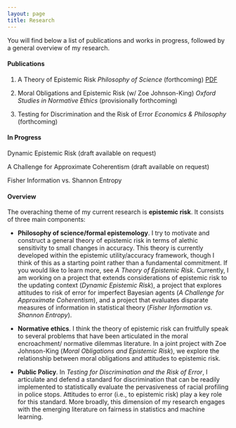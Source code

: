 ```yaml
---
layout: page
title: Research
---
```


You will find below a list of publications and works in progress, followed by a general overview of my research. 

#### Publications 

  1. A Theory of Epistemic Risk  _Philosophy of Science_ (forthcoming) [PDF](research/babic_ter.pdf)
  
  2. Moral Obligations and Epistemic Risk (w/ Zoe Johnson-King)  _Oxford Studies in Normative Ethics_ (provisionally forthcoming) 
  
  3. Testing for Discrimination and the Risk of Error  _Economics & Philosophy_ (forthcoming)

#### In Progress 
  Dynamic Epistemic Risk (draft available on request)
  
  A Challenge for Approximate Coherentism (draft available on request)
  
  Fisher Information vs. Shannon Entropy

#### Overview 

The overaching theme of my current research is **epistemic risk**. It consists of three main components:
  - **Philosophy of science/formal epistemology**. I try to motivate and construct a general theory of epistemic risk in terms of alethic sensitivity to small changes in accuracy. This theory is currently developed within the epistemic utility/accuracy framework, though I think of this as a starting point rather than a fundamental commitment. If you would like to learn more, see _A Theory of Epistemic Risk_. Currently, I am working on a project that extends considerations of epistemic risk to the updating context (_Dynamic Epistemic Risk_), a project that explores attitudes to risk of error for imperfect Bayesian agents (_A Challenge for Approximate Coherentism_), and a project that evaluates disparate measures of information in statistical theory (_Fisher Information vs. Shannon Entropy_). 
  
  - **Normative ethics**. I think the theory of epistemic risk can fruitfully speak to several problems that have been articulated in the moral encroachment/ normative dilemmas literature. In a joint project with Zoe Johnson-King (_Moral Obligations and Epistemic Risk_), we explore the relationship between moral obligations and attitudes to epistemic risk. 
  
  - **Public Policy**. In _Testing for Discrimination and the Risk of Error_, I articulate and defend a standard for discrimination that can be readily implemented to statistically evaluate the pervasiveness of racial profiling in police stops. Attitudes to error (i.e., to epistemic risk) play a key role for this standard. More broadly, this dimension of my research engages with the emerging literature on fairness in statistics and machine learning. 
  
